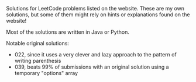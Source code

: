 Solutions for LeetCode problems listed on the website. These are my own solutions, but some of them might rely on hints or explanations found on the website!

Most of the solutions are written in Java or Python.

Notable original solutions:

- 022, since it uses a very clever and lazy approach to the pattern of writing parenthesis
- 039, beats 99% of submissions with an original solution using a temporary "options" array
